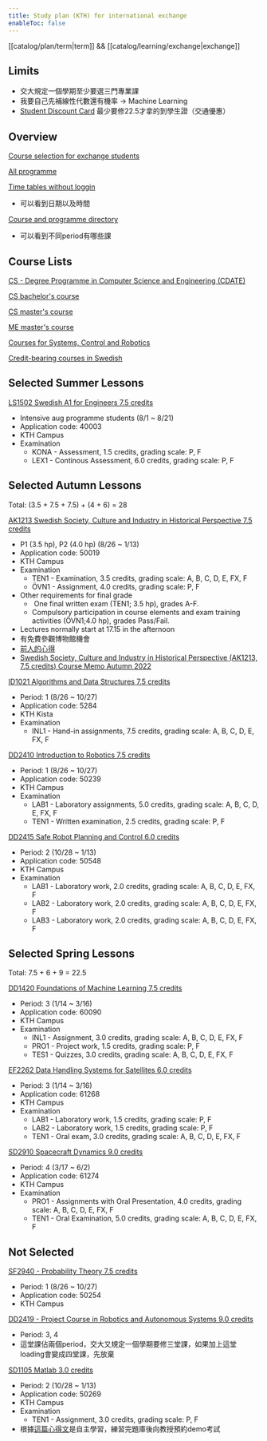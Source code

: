 ```yaml
---
title: Study plan (KTH) for international exchange
enableToc: false
---
```

[[catalog/plan/term|term]] && [[catalog/learning/exchange|exchange]]

## Limits

- 交大規定一個學期至少要選三門專業課
- 我要自己先補線性代數還有機率 -> Machine Learning
- [Student Discount Card](https://www.kth.se/social/group/exchange-students-at/page/student-discount-card/) 最少要修22.5才拿的到學生證（交通優惠）

## Overview

[Course selection for exchange students](https://www.kth.se/en/studies/exchange/general/courses/course-selection-for-exchange-students-1.455772?1=1)

[All programme](https://www.kth.se/student/kurser/kurser-inom-program?l=en)

[Time tables without loggin](https://cloud.timeedit.net/kth/web/)
- 可以看到日期以及時間

[Course and programme directory](https://www.kth.se/student/kurser/sokkurs?eduLevel=1&eduLevel=2&showOptions=onlyEnglish) 
- 可以看到不同period有哪些課

## Course Lists

[CS - Degree Programme in Computer Science and Engineering (CDATE)](https://www.kth.se/student/kurser/program/CDATE?l=en)

[CS bachelor's course](https://www.kth.se/en/studies/bachelor/information-communication-technology/courses-for-information-and-communication-technology-1.878076)

[CS master's course](https://www.kth.se/en/studies/master/computer-science/courses-computer-science-1.502267)

[ME master's course](https://www.kth.se/en/studies/master/engineering-mechanics/courses-engineering-mechanics-1.268705)

[Courses for Systems, Control and Robotics](https://www.kth.se/en/studies/master/systems-control-robotics/courses-for-systems-control-and-robotics-1.268326)

[Credit-bearing courses in Swedish](https://www.kth.se/en/larande/sprak/utbildning/sprak/swe/poanggivande-kurser-i-svenska-1.824010)

## Selected Summer Lessons

[LS1502 Swedish A1 for Engineers 7.5 credits](https://www.kth.se/student/kurser/kurs/LS1502?l=en)
- Intensive aug programme students (8/1 ~ 8/21)
- Application code: 40003
- KTH Campus
- Examination  
	- KONA - Assessment, 1.5 credits, grading scale: P, F
	- LEX1 - Continous Assessment, 6.0 credits, grading scale: P, F

## Selected Autumn Lessons

Total: (3.5 + 7.5 + 7.5) + (4 + 6) = 28 

[AK1213 Swedish Society, Culture and Industry in Historical Perspective 7.5 credits](https://www.kth.se/student/kurser/kurs/AK1213?l=en)
- P1 (3.5 hp), P2 (4.0 hp) (8/26 ~ 1/13)
- Application code: 50019
- KTH Campus
- Examination
	- TEN1 - Examination, 3.5 credits, grading scale: A, B, C, D, E, FX, F
	- ÖVN1 - Assignment, 4.0 credits, grading scale: P, F
- Other requirements for final grade
	-  One final written exam (TEN1; 3.5 hp), grades A-F.
	- Compulsory participation in course elements and exam training activities (ÖVN1;4.0 hp), grades Pass/Fail.
- Lectures normally start at 17.15 in the afternoon
- 有免費參觀博物館機會
- [前人的心得](https://drive.google.com/file/d/1mZcl1Zf62Mh06A3_C5QtN1zCeKecYp8t/view)
- [Swedish Society, Culture and Industry in Historical Perspective (AK1213, 7.5 credits) Course Memo Autumn 2022](https://kursinfostorageprod.blob.core.windows.net/memo-blob-container/memo-AK121320222-04044b541d73.pdf)

[ID1021 Algorithms and Data Structures 7.5 credits](https://www.kth.se/student/kurser/kurs/ID1021?l=en)
- Period: 1 (8/26 ~ 10/27)
- Application code: 5284
- KTH Kista
- Examination
	- INL1 - Hand-in assignments, 7.5 credits, grading scale: A, B, C, D, E, FX, F

[DD2410 Introduction to Robotics 7.5 credits](https://www.kth.se/student/kurser/kurs/DD2410?l=en)
- Period: 1 (8/26 ~ 10/27)
- Application code: 50239
- KTH Campus
- Examination
	- LAB1 - Laboratory assignments, 5.0 credits, grading scale: A, B, C, D, E, FX, F
	- TEN1 - Written examination, 2.5 credits, grading scale: P, F

[DD2415 Safe Robot Planning and Control 6.0 credits](https://www.kth.se/student/kurser/kurs/DD2415?startterm=20242&l=en)
- Period: 2 (10/28 ~ 1/13)
- Application code: 50548
- KTH Campus
- Examination
	- LAB1 - Laboratory work, 2.0 credits, grading scale: A, B, C, D, E, FX, F
	- LAB2 - Laboratory work, 2.0 credits, grading scale: A, B, C, D, E, FX, F
	- LAB3 - Laboratory work, 2.0 credits, grading scale: A, B, C, D, E, FX, F

## Selected Spring Lessons

Total: 7.5 + 6 + 9  = 22.5

[DD1420 Foundations of Machine Learning 7.5 credits](https://www.kth.se/student/kurser/kurs/DD1420?startterm=20251&l=en)
- Period: 3 (1/14 ~ 3/16)
- Application code: 60090
- KTH Campus
- Examination
	- INL1 - Assignment, 3.0 credits, grading scale: A, B, C, D, E, FX, F
	- PRO1 - Project work, 1.5 credits, grading scale: P, F
	- TES1 - Quizzes, 3.0 credits, grading scale: A, B, C, D, E, FX, F

[EF2262 Data Handling Systems for Satellites 6.0 credits](https://www.kth.se/student/kurser/kurs/EF2262?l=en)
- Period: 3 (1/14 ~ 3/16)
- Application code: 61268
- KTH Campus
- Examination
	- LAB1 - Laboratory work, 1.5 credits, grading scale: P, F
	- LAB2 - Laboratory work, 1.5 credits, grading scale: P, F
	- TEN1 - Oral exam, 3.0 credits, grading scale: A, B, C, D, E, FX, F

[SD2910 Spacecraft Dynamics 9.0 credits](https://www.kth.se/student/kurser/kurs/SD2910?startterm=20251&l=en)
- Period: 4 (3/17 ~ 6/2)
- Application code: 61274
- KTH Campus
- Examination
	- PRO1 - Assignments with Oral Presentation, 4.0 credits, grading scale: A, B, C, D, E, FX, F
	- TEN1 - Oral Examination, 5.0 credits, grading scale: A, B, C, D, E, FX, F

## Not Selected

[SF2940 - Probability Theory 7.5 credits](https://www.kth.se/student/kurser/kurs/SF2940?l=en)
- Period: 1 (8/26 ~ 10/27)
- Application code: 50254
- KTH Campus

[DD2419 - Project Course in Robotics and Autonomous Systems 9.0 credits](https://www.kth.se/student/kurser/kurs/DD2419?l=en)
- Period: 3, 4
- 這堂課佔兩個period，交大又規定一個學期要修三堂課，如果加上這堂loading會變成四堂課，先放棄

[SD1105 Matlab 3.0 credits](https://www.kth.se/student/kurser/kurs/SD1105?l=en)
- Period: 2 (10/28 ~ 1/13)
- Application code: 50269
- KTH Campus
- Examination
	- TEN1 - Assignment, 3.0 credits, grading scale: P, F
- 根據[這篇心得文](https://drive.google.com/file/d/18053yarTPAhlpl_4CAVphCix9Bo7actg/view)是自主學習，練習完題庫後向教授預約demo考試